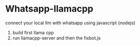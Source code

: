 # Whatsapp-llamacpp
connect your local llm with whatsapp using javascript (nodejs)

1. build first llama cpp
2. run llamacpp-server and then the fixbot.js
